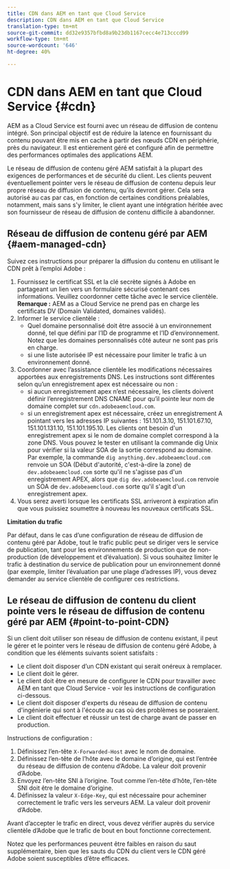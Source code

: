```yaml
---
title: CDN dans AEM en tant que Cloud Service
description: CDN dans AEM en tant que Cloud Service
translation-type: tm+mt
source-git-commit: dd32e9357bfbd8a9b23db1167cecc4e713cccd99
workflow-type: tm+mt
source-wordcount: '646'
ht-degree: 40%

---
```



# CDN dans AEM en tant que Cloud Service {#cdn}

AEM as a Cloud Service est fourni avec un réseau de diffusion de contenu intégré. Son principal objectif est de réduire la latence en fournissant du contenu pouvant être mis en cache à partir des nœuds CDN en périphérie, près du navigateur. Il est entièrement géré et configuré afin de permettre des performances optimales des applications AEM.

Le réseau de diffusion de contenu géré AEM satisfait à la plupart des exigences de performances et de sécurité du client. Les clients peuvent éventuellement pointer vers le réseau de diffusion de contenu depuis leur propre réseau de diffusion de contenu, qu’ils devront gérer. Cela sera autorisé au cas par cas, en fonction de certaines conditions préalables, notamment, mais sans s&#39;y limiter, le client ayant une intégration héritée avec son fournisseur de réseau de diffusion de contenu difficile à abandonner.

## Réseau de diffusion de contenu géré par AEM {#aem-managed-cdn}

Suivez ces instructions pour préparer la diffusion du contenu en utilisant le CDN prêt à l’emploi Adobe :

1. Fournissez le certificat SSL et la clé secrète signés à Adobe en partageant un lien vers un formulaire sécurisé contenant ces informations. Veuillez coordonner cette tâche avec le service clientèle.
   **Remarque :** AEM as a Cloud Service ne prend pas en charge les certificats DV (Domain Validated, domaines validés).
1. Informer le service clientèle :
   * Quel domaine personnalisé doit être associé à un environnement donné, tel que défini par l’ID de programme et l’ID d’environnement. Notez que les domaines personnalisés côté auteur ne sont pas pris en charge.
   * si une liste autorisée IP est nécessaire pour limiter le trafic à un environnement donné.
1. Coordonner avec l’assistance clientèle les modifications nécessaires apportées aux enregistrements DNS. Les instructions sont différentes selon qu’un enregistrement apex est nécessaire ou non :
   * si aucun enregistrement apex n’est nécessaire, les clients doivent définir l’enregistrement DNS CNAME pour qu’il pointe leur nom de domaine complet sur `cdn.adobeaemcloud.com`.
   * si un enregistrement apex est nécessaire, créez un enregistrement A pointant vers les adresses IP suivantes : 151.101.3.10, 151.101.67.10, 151.101.131.10, 151.101.195.10. Les clients ont besoin d&#39;un enregistrement apex si le nom de domaine complet correspond à la zone DNS. Vous pouvez le tester en utilisant la commande dig Unix pour vérifier si la valeur SOA de la sortie correspond au domaine. Par exemple, la commande `dig anything.dev.adobeaemcloud.com` renvoie un SOA (Début d&#39;autorité, c&#39;est-à-dire la zone) de `dev.adobeaemcloud.com` sorte qu&#39;il ne s&#39;agisse pas d&#39;un enregistrement APEX, alors que `dig dev.adobeaemcloud.com` renvoie un SOA de `dev.adobeaemcloud.com` sorte qu&#39;il s&#39;agit d&#39;un enregistrement apex.
1. Vous serez averti lorsque les certificats SSL arriveront à expiration afin que vous puissiez soumettre à nouveau les nouveaux certificats SSL.

**Limitation du trafic**

Par défaut, dans le cas d’une configuration de réseau de diffusion de contenu géré par Adobe, tout le trafic public peut se diriger vers le service de publication, tant pour les environnements de production que de non-production (de développement et d’évaluation). Si vous souhaitez limiter le trafic à destination du service de publication pour un environnement donné (par exemple, limiter l’évaluation par une plage d’adresses IP), vous devez demander au service clientèle de configurer ces restrictions.

## Le réseau de diffusion de contenu du client pointe vers le réseau de diffusion de contenu géré par AEM {#point-to-point-CDN}

Si un client doit utiliser son réseau de diffusion de contenu existant, il peut le gérer et le pointer vers le réseau de diffusion de contenu géré Adobe, à condition que les éléments suivants soient satisfaits :

* Le client doit disposer d’un CDN existant qui serait onéreux à remplacer.
* Le client doit le gérer.
* Le client doit être en mesure de configurer le CDN pour travailler avec AEM en tant que Cloud Service - voir les instructions de configuration ci-dessous.
* Le client doit disposer d&#39;experts du réseau de diffusion de contenu d&#39;ingénierie qui sont à l&#39;écoute au cas où des problèmes se poseraient.
* Le client doit effectuer et réussir un test de charge avant de passer en production.

Instructions de configuration :

1. Définissez l’en-tête `X-Forwarded-Host` avec le nom de domaine.
1. Définissez l’en-tête de l’hôte avec le domaine d’origine, qui est l’entrée du réseau de diffusion de contenu d’Adobe. La valeur doit provenir d’Adobe.
1. Envoyez l’en-tête SNI à l’origine. Tout comme l’en-tête d’hôte, l’en-tête SNI doit être le domaine d’origine.
1. Définissez la valeur `X-Edge-Key`, qui est nécessaire pour acheminer correctement le trafic vers les serveurs AEM. La valeur doit provenir d’Adobe.

Avant d’accepter le trafic en direct, vous devez vérifier auprès du service clientèle d’Adobe que le trafic de bout en bout fonctionne correctement.

Notez que les performances peuvent être faibles en raison du saut supplémentaire, bien que les sauts du CDN du client vers le CDN géré Adobe soient susceptibles d’être efficaces.

